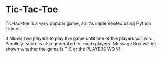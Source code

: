 # Tic-Tac-Toe

Tic-tac-toe is a very popular game, so it's implemented using Python Tkinter.

It allows two players to play the game until one of the players will win. Parallely, score is also generated for each players.
Message Box will be shown whether the game is TIE or the PLAYERS WON!
